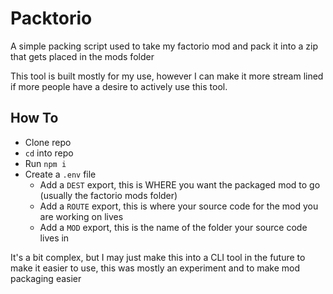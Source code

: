 # Packtorio
A simple packing script used to take my factorio mod and pack it into a zip that gets placed in the mods folder

This tool is built mostly for my use, however I can make it more stream lined if more people have a desire to actively use this tool.

## How To

- Clone repo
- `cd` into repo
- Run `npm i`
- Create a `.env` file
  - Add a `DEST` export, this is WHERE you want the packaged mod to go (usually the factorio mods folder)
  - Add a `ROUTE` export, this is where your source code for the mod you are working on lives
  - Add a `MOD` export, this is the name of the folder your source code lives in

It's a bit complex, but I may just make this into a CLI tool in the future to make it easier to use, this was mostly an experiment and to make mod packaging easier
